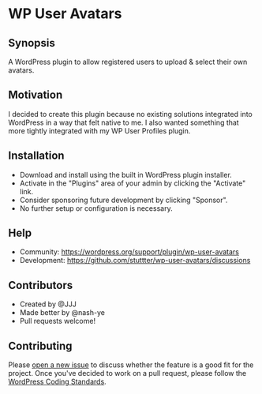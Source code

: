 # WP User Avatars

## Synopsis

A WordPress plugin to allow registered users to upload & select their own avatars.

## Motivation

I decided to create this plugin because no existing solutions integrated into WordPress in a way that felt native to me. I also wanted something that more tightly integrated with my WP User Profiles plugin.

## Installation

* Download and install using the built in WordPress plugin installer.
* Activate in the "Plugins" area of your admin by clicking the "Activate" link.
* Consider sponsoring future development by clicking "Sponsor".
* No further setup or configuration is necessary.

## Help

* Community: https://wordpress.org/support/plugin/wp-user-avatars
* Development: https://github.com/stuttter/wp-user-avatars/discussions

## Contributors

* Created by @JJJ
* Made better by @nash-ye
* Pull requests welcome!

## Contributing

Please [open a new issue](/pull/new/master) to discuss whether the feature is a good fit for the project. Once you've decided to work on a pull request, please follow the [WordPress Coding Standards](http://make.wordpress.org/core/handbook/coding-standards/).
